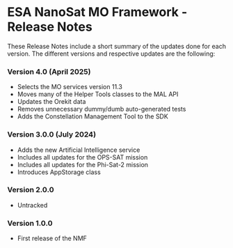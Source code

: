 ESA NanoSat MO Framework - Release Notes
========================

These Release Notes include a short summary of the updates done for each version.
The different versions and respective updates are the following:

### Version 4.0 (April 2025)
* Selects the MO services version 11.3
* Moves many of the Helper Tools classes to the MAL API
* Updates the Orekit data
* Removes unnecessary dummy/dumb auto-generated tests
* Adds the Constellation Management Tool to the SDK

### Version 3.0.0 (July 2024)
* Adds the new Artificial Intelligence service
* Includes all updates for the OPS-SAT mission
* Includes all updates for the Phi-Sat-2 mission
* Introduces AppStorage class

### Version 2.0.0
* Untracked

### Version 1.0.0
* First release of the NMF

